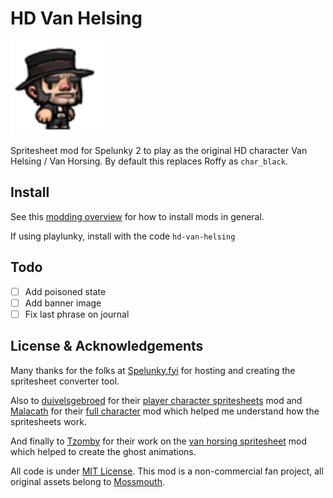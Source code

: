 # HD Van Helsing

![](/hd-van-helsing-cover.png)

Spritesheet mod for Spelunky 2 to play as the original HD character
Van Helsing / Van Horsing. By default this replaces Roffy as `char_black`.

## Install
See this [modding overview](https://spelunky.fyi/mods/2/overview/) for how to
install mods in general.

If using playlunky, install with the code `hd-van-helsing`

## Todo
- [ ] Add poisoned state
- [ ] Add banner image
- [ ] Fix last phrase on journal

## License & Acknowledgements
Many thanks for the folks at [Spelunky.fyi] for hosting and creating the 
spritesheet converter tool.

Also to [duivelsgebroed] for their [player character spritesheets] mod and
[Malacath] for their [full character] mod which helped me understand how the
spritesheets work.

And finally to [Tzomby] for their work on the [van horsing spritesheet] mod 
which helped to create the ghost animations.

All code is under [MIT License]. This mod is a non-commercial fan project,
all original assets belong to [Mossmouth].


[modpage]: https://spelunky.fyi/mods/m/hd-van-helsing/
[Spelunky.fyi]: https://spelunky.fyi
[duivelsgebroed]: https://spelunky.fyi/profile/duivelsgebroed/
[player character spritesheets]: https://spelunky.fyi/mods/m/player-character-tilesheets-with-grid/
[Malacath]: https://spelunky.fyi/profile/Malacath/
[full character]: https://spelunky.fyi/mods/m/sample-mod-the-full-character-mod-experience/
[Tzomby]: https://spelunky.fyi/profile/Tzomby/
[van horsing spritesheet]: https://spelunky.fyi/mods/m/van-horsing-sprite-sheet-all-animations/
[MIT License]: http://www.opensource.org/licenses/MIT
[Mossmouth]: https://www.mossmouth.com
